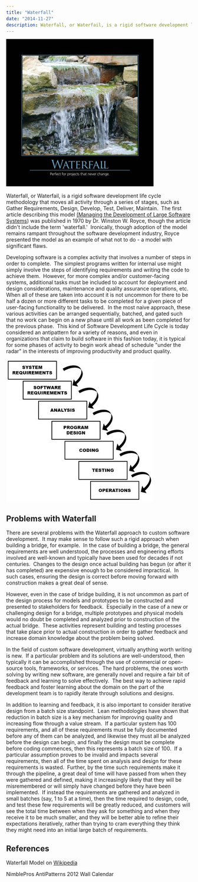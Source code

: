 ```yaml
---
title: "Waterfall"
date: "2014-11-27"
description: Waterfall, or Waterfail, is a rigid software development life cycle methodology that moves all activity through a series of stages, such as Gather Requirements, Design, Develop, Test, Deliver, Maintain.
---
```


![Waterfall](images/waterfall-400x400.jpg)

Waterfall, or Waterfail, is a rigid software development life cycle methodology that moves all activity through a series of stages, such as Gather Requirements, Design, Develop, Test, Deliver, Maintain.  The first article describing this model [(Managing the Development of Large Software Systems](http://www-scf.usc.edu/~csci201/lectures/Lecture11/royce1970.pdf)) was published in 1970 by Dr. Winston W. Royce, though the article didn't include the term 'waterfall.'  Ironically, though adoption of the model remains rampant throughout the software development industry, Royce presented the model as an example of what not to do - a model with significant flaws.

Developing software is a complex activity that involves a number of steps in order to complete.  The simplest programs written for internal use might simply involve the steps of identifying requirements and writing the code to achieve them.  However, for more complex and/or customer-facing systems, additional tasks must be included to account for deployment and design considerations, maintenance and quality assurance operations, etc.  When all of these are taken into account it is not uncommon for there to be half a dozen or more different tasks to be completed for a given piece of user-facing functionality to be delivered.  In the most naive approach, these various activities can be arranged sequentially, batched, and gated such that no work can begin on a new phase until all work as been completed for the previous phase.  This kind of Software Development Life Cycle is today considered an antipattern for a variety of reasons, and even in organizations that claim to build software in this fashion today, it is typical for some phases of activity to begin work ahead of schedule "under the radar" in the interests of improving productivity and product quality.

![waterfall_figure](images/waterfall-figure.jpg)

## Problems with Waterfall

There are several problems with the Waterfall approach to custom software development.  It may make sense to follow such a rigid approach when building a bridge, for example.  In the case of building a bridge, the general requirements are well understood, the processes and engineering efforts involved are well-known and typically have been used for decades if not centuries.  Changes to the design once actual building has begun (or after it has completed) are expensive enough to be considered impractical.  In such cases, ensuring the design is correct before moving forward with construction makes a great deal of sense.

However, even in the case of bridge building, it is not uncommon as part of the design process for models and prototypes to be constructed and presented to stakeholders for feedback.  Especially in the case of a new or challenging design for a bridge, multiple prototypes and physical models would no doubt be completed and analyzed prior to construction of the actual bridge.  These activities represent building and testing processes that take place prior to actual construction in order to gather feedback and increase domain knowledge about the problem being solved.

In the field of custom software development, virtually anything worth writing is new.  If a particular problem and its solutions are well-understood, then typically it can be accomplished through the use of commercial or open-source tools, frameworks, or services.  The hard problems, the ones worth solving by writing new software, are generally novel and require a fair bit of feedback and learning to solve effectively.  The best way to achieve rapid feedback and foster learning about the domain on the part of the development team is to rapidly iterate through solutions and designs.

In addition to learning and feedback, it is also important to consider iterative design from a batch size standpoint.  Lean methodologies have shown that reduction in batch size is a key mechanism for improving quality and increasing flow through a value stream.  If a particular system has 100 requirements, and all of these requirements must be fully documented before any of them can be analyzed, and likewise they must all be analyzed before the design can begin, and finally the design must be complete before coding commences, then this represents a batch size of 100.  If a particular assumption proves to be invalid and impacts several requirements, then all of the time spent on analysis and design for these requirements is wasted.  Further, by the time such requirements make it through the pipeline, a great deal of time will have passed from when they were gathered and defined, making it increasingly likely that they will be misremembered or will simply have changed before they have been implemented.  If instead the requirements are gathered and analyzed in small batches (say, 1 to 5 at a time), then the time required to design, code, and test these few requirements will be greatly reduced, and customers will see the total time between when they ask for something and when they receive it to be much smaller, and they will be better able to refine their expectations iteratively, rather than trying to cram everything they think they might need into an initial large batch of requirements.

## References

Waterfall Model on [Wikipedia](http://en.wikipedia.org/wiki/Waterfall_model)

NimblePros AntiPatterns 2012 Wall Calendar
